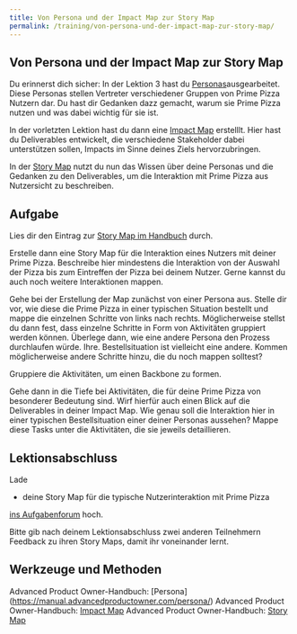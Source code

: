 ```yaml
---
title: Von Persona und der Impact Map zur Story Map
permalink: /training/von-persona-und-der-impact-map-zur-story-map/
---
```


## Von Persona und der Impact Map zur Story Map

Du erinnerst dich sicher: In der Lektion 3 hast du [Personas](https://manual.advancedproductowner.com/persona/)ausgearbeitet. Diese Personas stellen Vertreter verschiedener Gruppen von Prime Pizza Nutzern dar. Du hast dir Gedanken dazz gemacht, warum sie Prime Pizza nutzen und was dabei wichtig für sie ist.

In der vorletzten Lektion hast du dann eine [Impact Map](https://manual.advancedproductowner.com/impact-map/) erstelllt. Hier hast du Deliverables entwickelt, die verschiedene Stakeholder dabei unterstützen sollen, Impacts im Sinne deines Ziels hervorzubringen.

In der [Story Map](https://manual.advancedproductowner.com/story-map/) nutzt du nun das Wissen über deine Personas und die Gedanken zu den Deliverables, um die Interaktion mit Prime Pizza aus Nutzersicht zu beschreiben.

## Aufgabe
Lies dir den Eintrag zur [Story Map im Handbuch](https://manual.advancedproductowner.com/story-map/) durch.

Erstelle dann eine Story Map für die Interaktion eines Nutzers mit deiner Prime Pizza. Beschreibe hier mindestens die Interaktion von der Auswahl der Pizza bis zum Eintreffen der Pizza bei deinem Nutzer. Gerne kannst du auch noch weitere Interaktionen mappen.

Gehe bei der Erstellung der Map zunächst von einer Persona aus. Stelle dir vor, wie diese die Prime Pizza in einer typischen Situation bestellt und mappe die einzelnen Schritte von links nach rechts. 
Möglicherweise stellst du dann fest, dass einzelne Schritte in Form von Aktivitäten gruppiert werden können. 
Überlege dann, wie eine andere Persona den Prozess durchlaufen würde. Ihre. Bestellsituation ist vielleicht eine andere. Kommen möglicherweise andere Schritte hinzu, die du noch mappen solltest?

Gruppiere die Aktivitäten, um einen Backbone zu formen.

Gehe dann in die Tiefe bei Aktivitäten, die für deine Prime Pizza von besonderer Bedeutung sind. Wirf hierfür auch einen Blick auf die Deliverables  in deiner Impact Map. Wie genau soll die Interaktion hier in einer typischen Bestellsituation einer deiner Personas aussehen? Mappe diese Tasks unter die Aktivitäten, die sie jeweils detaillieren.

## Lektionsabschluss
Lade

* deine Story Map für die typische Nutzerinteraktion mit Prime Pizza 

[ins Aufgabenforum](https://www.oncampus.de/blocks/oc_mooc_nav/forum_view.php?showall=false&id=50001) hoch.

Bitte gib nach deinem Lektionsabschluss zwei anderen Teilnehmern Feedback zu ihren Story Maps, damit ihr voneinander lernt.

## Werkzeuge und Methoden

Advanced Product Owner-Handbuch: [Persona] (https://manual.advancedproductowner.com/persona/)
Advanced Product Owner-Handbuch: [Impact Map](https://manual.advancedproductowner.com/impact-map/)
Advanced Product Owner-Handbuch: [Story Map](https://manual.advancedproductowner.com/story-map/)

